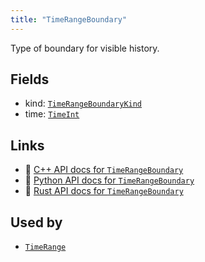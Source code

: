 ```yaml
---
title: "TimeRangeBoundary"
---
```


Type of boundary for visible history.

## Fields

* kind: [`TimeRangeBoundaryKind`](../datatypes/time_range_boundary_kind.md)
* time: [`TimeInt`](../datatypes/time_int.md)

## Links
 * 🌊 [C++ API docs for `TimeRangeBoundary`](https://ref.rerun.io/docs/cpp/stable/structrerun_1_1datatypes_1_1TimeRangeBoundary.html)
 * 🐍 [Python API docs for `TimeRangeBoundary`](https://ref.rerun.io/docs/python/stable/common/datatypes#rerun.datatypes.TimeRangeBoundary)
 * 🦀 [Rust API docs for `TimeRangeBoundary`](https://docs.rs/rerun/latest/rerun/datatypes/struct.TimeRangeBoundary.html)


## Used by

* [`TimeRange`](../datatypes/time_range.md)
